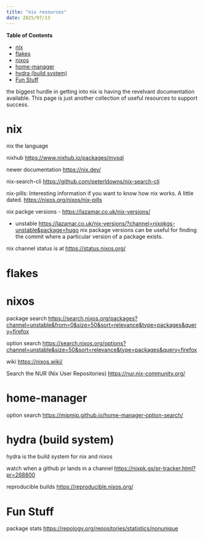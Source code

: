 ```yaml
---
title: "nix resources"
date: 2025/07/13
---
```


<!-- markdown-toc start - Don't edit this section. Run M-x markdown-toc-refresh-toc -->
**Table of Contents**

- [nix](#nix)
- [flakes](#flakes)
- [nixos](#nixos)
- [home-manager](#home-manager)
- [hydra (build system)](#hydra-build-system)
- [Fun Stuff](#fun-stuff)

<!-- markdown-toc end -->


the biggest hurdle in getting into nix is having the revelvant documentation available.
This page is just another collection of useful resources to support success.

# nix

nix the language

nixhub
https://www.nixhub.io/packages/mysql

newer documentation
https://nix.dev/

nix-search-cli
https://github.com/peterldowns/nix-search-cli

nix-pills: Interesting information if you want to know how nix works. A little dated.
https://nixos.org/nixos/nix-pills

nix packge versions - https://lazamar.co.uk/nix-versions/
- unstable https://lazamar.co.uk/nix-versions/?channel=nixpkgs-unstable&package=hugo
nix package versions can be useful for finding the commit where a particular version
of a package exists.

nix channel status is at https://status.nixos.org/

# flakes


# nixos


package search
https://search.nixos.org/packages?channel=unstable&from=0&size=50&sort=relevance&type=packages&query=firefox

option search
https://search.nixos.org/options?channel=unstable&size=50&sort=relevance&type=packages&query=firefox

wiki
https://nixos.wiki/

Search the NUR (Nix User Repositories)
https://nur.nix-community.org/


# home-manager



option search
https://mipmip.github.io/home-manager-option-search/


# hydra (build system)
hydra is the build system for nix and nixos

watch when a github pr lands in a channel
https://nixpk.gs/pr-tracker.html?pr=268800

reproducible builds
https://reproducible.nixos.org/

# Fun Stuff

package stats
https://repology.org/repositories/statistics/nonunique
